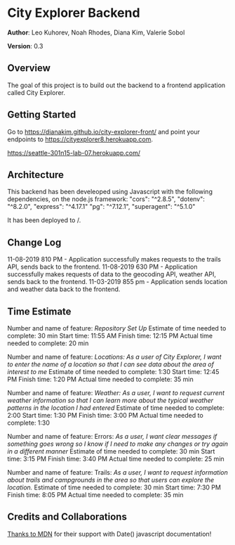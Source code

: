 # City Explorer Backend

**Author**: Leo Kuhorev, Noah Rhodes, Diana Kim, Valerie Sobol

**Version**: 0.3

## Overview
The goal of this project is to build out the backend to a frontend application called City Explorer. 

## Getting Started
Go to https://dianakim.github.io/city-explorer-front/ and point your endpoints to https://cityexplorer8.herokuapp.com.

https://seattle-301n15-lab-07.herokuapp.com/

## Architecture
This backend has been develeoped using Javascript with the following dependencies, on the node.js framework:
"cors": "^2.8.5",
"dotenv": "^8.2.0",
"express": "^4.17.1"
"pg": "^7.12.1",
"superagent": "^5.1.0"

It has been deployed to   /.

## Change Log
11-08-2019 810 PM - Application successfully makes requests to the trails API, sends back to the frontend.
11-08-2019 630 PM - Application successfully makes requests of data to the geocoding API, weather API, sends back to the frontend.
11-03-2019 855 pm - Application sends location and weather data back to the frontend.


## Time Estimate

Number and name of feature: *Repository Set Up*
Estimate of time needed to complete: 30 min
Start time: 11:55 AM
Finish time: 12:15 PM
Actual time needed to complete: 20 min

Number and name of feature: *Locations: As a user of City Explorer, I want to enter the name of a location so that I can see data about the area of interest to me*
Estimate of time needed to complete: 1:30
Start time: 12:45 PM
Finish time: 1:20 PM
Actual time needed to complete: 35 min

Number and name of feature: *Weather: As a user, I want to request current weather information so that I can learn more about the typical weather patterns in the location I had entered*
Estimate of time needed to complete: 2:00
Start time: 1:30 PM
Finish time: 3:00 PM
Actual time needed to complete: 1:30

Number and name of feature: Errors: *As a user, I want clear messages if something goes wrong so I know if I need to make any changes or try again in a different manner*
Estimate of time needed to complete: 30 min
Start time: 3:15 PM
Finish time: 3:40 PM
Actual time needed to complete: 25 min

Number and name of feature: Trails: *As a user, I want to request information about trails and campgrounds in the area so that users can explore the location.*
Estimate of time needed to complete: 30 min
Start time: 7:30 PM
Finish time: 8:05 PM
Actual time needed to complete: 35 min



## Credits and Collaborations
[Thanks to MDN](https://developer.mozilla.org/en-US/docs/Web/JavaScript/Reference/Global_Objects/Date) for their support with Date() javascript documentation!  
